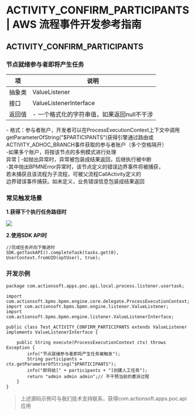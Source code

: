# ACTIVITY_CONFIRM_PARTICIPANTS | AWS 流程事件开发参考指南

## ACTIVITY_CONFIRM_PARTICIPANTS

### 节点就绪参与者即将产生任务

项 | 说明  
---|---  
抽象类 | ValueListener  
接口 | ValueListenerInterface  
返回值 | \- 一个格式化的字符串值，如果返回null不干涉  
\- 格式：参与者账户，开发者可以在ProcessExecutionContext上下文中调用  
getParameterOfString("$PARTICIPANTS")获得引擎通过路由或ACTIVITY_ADHOC_BRANCH事件获取的参与者账户（多个空格隔开）  
-如果多个账户，将按该节点的多例模式进行处理  
异常 | -如抛出异常时，异常被包装成结果返回，后继执行被中断   
-其中抛出BPMNError异常时，该节点定义的错误边界事件将被捕获，  
若未捕获且该流程为子流程，可被父流程CallActivity定义的  
边界错误事件捕获。如未定义，业务错误信息包装成结果返回  
  
### 常见触发场景

**1.获得下个执行任务路径时**

![](https://docs.awspaas.com/reference-guide/aws-paas-process-listener-reference-guide/usertask_event/3.png)

**2.使用SDK API时**
    
    
    //完成任务并向下推进时
    SDK.getTaskAPI().completeTask(tasks.get(0), UserContext.fromUID(optUser), true);
    

### 开发示例
    
    
    package com.actionsoft.apps.poc.api.local.process.listener.usertask;
    
    import com.actionsoft.bpms.bpmn.engine.core.delegate.ProcessExecutionContext;
    import com.actionsoft.bpms.bpmn.engine.listener.ValueListener;
    import com.actionsoft.bpms.bpmn.engine.listener.ValueListenerInterface;
    
    public class Test_ACTIVITY_CONFIRM_PARTICIPANTS extends ValueListener implements ValueListenerInterface {
    
        public String execute(ProcessExecutionContext ctx) throws Exception {
            info("节点就绪参与者即将产生任务被触发");
            String participants = ctx.getParameterOfString("$PARTICIPANTS");
            info("即将给[" + participants + "]创建人工任务");
            return "admin admin admin";// 不干预当前的委派过程
        }
    }
    

> 上述源码示例可与我们技术支持联系，获得com.actionsoft.apps.poc.api应用